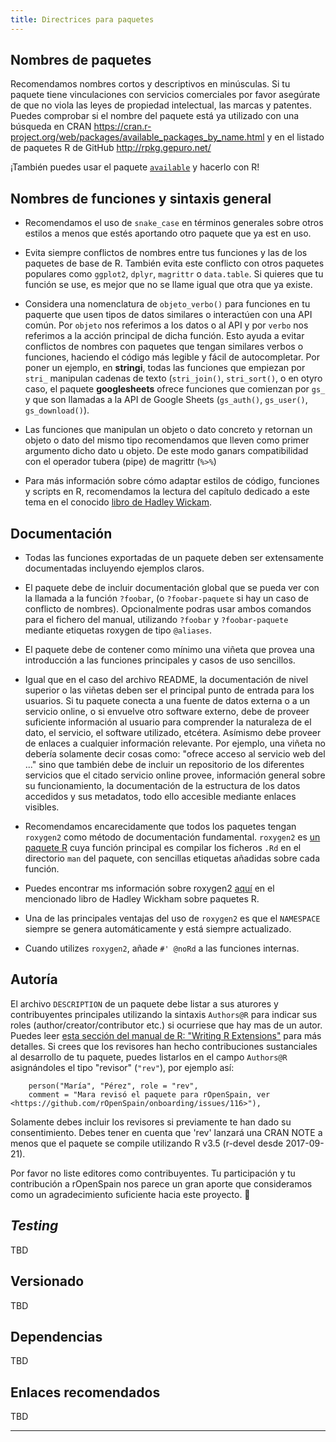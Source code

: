 ```yaml
---
title: Directrices para paquetes
---
```


## Nombres de paquetes

Recomendamos nombres cortos y descriptivos en minúsculas. Si tu paquete tiene vinculaciones con servicios comerciales por favor asegúrate de que no viola las leyes de propiedad intelectual, las marcas y patentes. Puedes comprobar si el nombre del paquete está ya utilizado con una búsqueda en CRAN https://cran.r-project.org/web/packages/available_packages_by_name.html y en el listado de paquetes R de GitHub http://rpkg.gepuro.net/

¡También puedes usar el paquete [`available`](https://github.com/ropenscilabs/available) y hacerlo con R!

## Nombres de funciones y sintaxis general


* Recomendamos el uso de `snake_case` en términos generales sobre otros estilos a menos que estés aportando otro paquete que ya est en uso.

* Evita siempre conflictos de nombres entre tus funciones y las de los paquetes de base de R. También evita este conflicto con otros paquetes populares como `ggplot2`, `dplyr`, `magrittr` o `data.table`. Si quieres que tu función se use, es mejor que no se llame igual que otra que ya existe.

* Considera una nomenclatura de `objeto_verbo()` para funciones en tu paquerte que usen tipos de datos similares o interactúen con una API común. Por `objeto` nos referimos a los datos o al API y por `verbo` nos referimos a la acción principal de dicha función. Esto ayuda a evitar conflictos de nombres con paquetes que tengan similares verbos o funciones, haciendo el código más legible y fácil de autocompletar. Por poner un ejemplo, en **stringi**, todas las funciones que empiezan por `stri_` manipulan cadenas de texto (`stri_join()`, `stri_sort()`, o en otyro caso, el paquete **googlesheets** ofrece funciones que comienzan por `gs_` y que son llamadas a la API de Google Sheets (`gs_auth()`, `gs_user()`, `gs_download()`).

* Las funciones que manipulan un objeto o dato concreto y retornan un objeto o dato del mismo tipo recomendamos que lleven como primer argumento dicho dato u objeto. De este modo ganars compatibilidad con el operador tubera (pipe) de magrittr (`%>%`)

* Para más información sobre cómo adaptar estilos de código, funciones y scripts en R, recomendamos la lectura del capítulo dedicado a este tema en el conocido [libro de Hadley Wickam](http://r-pkgs.had.co.nz/r.html).

## Documentación


* Todas las funciones exportadas de un paquete deben ser extensamente documentadas incluyendo ejemplos claros.

* El paquete debe de incluir documentación global que se pueda ver con la llamada a la función `?foobar`, (o `?foobar-paquete` si hay un caso de conflicto de nombres). Opcionalmente podras usar ambos comandos para el fichero del manual, utilizando `?foobar` y `?foobar-paquete` mediante etiquetas roxygen de tipo `@aliases`.

* El paquete debe de contener como mínimo una viñeta que provea una introducción a las funciones principales y casos de uso sencillos.

* Igual que en el caso del archivo README, la documentación de nivel superior o las viñetas deben ser el principal punto de entrada para los usuarios. Si tu paquete conecta a una fuente de datos externa o a un servicio online, o si envuelve otro software externo, debe de proveer suficiente información al usuario para comprender la naturaleza de el dato, el servicio, el software utilizado, etcétera. Asímismo debe proveer de enlaces a cualquier información relevante.
Por ejemplo, una viñeta no debería solamente decir cosas como: "ofrece acceso al servicio web del ..." sino que también debe de incluir un repositorio de los diferentes servicios que el citado servicio online provee, información general sobre su funcionamiento, la documentación de la estructura de los datos accedidos y sus metadatos, todo ello accesible mediante enlaces visibles.                      

* Recomendamos encarecidamente que todos los paquetes tengan `roxygen2` como método de documentación fundamental.  `roxygen2` es [un paquete R](http://cran.r-project.org/web/packages/roxygen2/index.html) cuya función principal es compilar  los ficheros `.Rd` en el directorio `man` del paquete, con sencillas etiquetas añadidas sobre cada función.

* Puedes encontrar ms información sobre roxygen2 [aquí](http://r-pkgs.had.co.nz/man.html) en el mencionado libro de Hadley Wickham sobre paquetes R.

* Una de las principales ventajas del uso de `roxygen2`  es que el `NAMESPACE` siempre se genera automáticamente y está siempre actualizado.

* Cuando utilizes `roxygen2`, añade `#' @noRd` a las funciones internas.

## Autoría


El archivo `DESCRIPTION` de un paquete debe listar a sus aturores y contribuyentes principales utilizando la sintaxis `Authors@R` para indicar sus roles (author/creator/contributor etc.) si ocurriese que hay mas de un autor. Puedes leer [esta sección del manual de R: "Writing R Extensions"](https://cran.rstudio.com/doc/manuals/r-release/R-exts.html#The-DESCRIPTION-file) para más detalles. Si crees que los revisores han hecho contribuciones sustanciales al desarrollo de tu paquete, puedes listarlos en el campo `Authors@R` asignándoles el tipo "revisor" (`"rev"`), por ejemplo así:

```
    person("María", "Pérez", role = "rev",
    comment = "Mara revisó el paquete para rOpenSpain, ver <https://github.com/rOpenSpain/onboarding/issues/116>"),
```

Solamente debes incluir los revisores si previamente te han dado su consentimiento. Debes tener en cuenta que 'rev' lanzará una   CRAN NOTE a menos que el paquete se compile utilizando R v3.5 (r-devel desde 2017-09-21).

Por favor no liste editores como contribuyentes. Tu participación y tu contribución a rOpenSpain nos parece un gran aporte que consideramos como un agradecimiento suficiente hacia este proyecto. 🙂

## _Testing_

TBD

## Versionado

TBD

## Dependencias

TBD

## Enlaces recomendados

TBD

---
